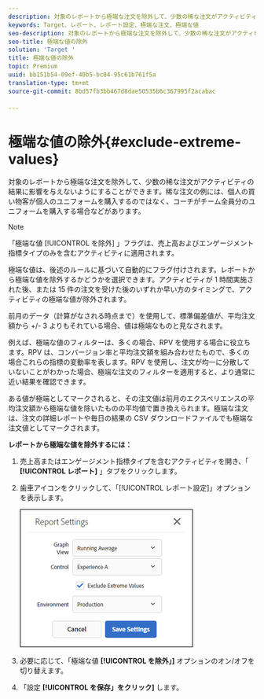 ```yaml
---
description: 対象のレポートから極端な注文を除外して、少数の稀な注文がアクティビティの結果に影響を与えないようにすることができます。稀な注文の例には、個人の買い物客が個人のユニフォームを購入するのではなく、コーチがチーム全員分のユニフォームを購入する場合などがあります。
keywords: Target、レポート、レポート設定、極端な注文、極端な値
seo-description: 対象のレポートから極端な注文を除外して、少数の稀な注文がアクティビティの結果に影響を与えないようにすることができます。稀な注文の例には、個人の買い物客が個人のユニフォームを購入するのではなく、コーチがチーム全員分のユニフォームを購入する場合などがあります。
seo-title: 極端な値の除外
solution: 'Target '
title: 極端な値の除外
topic: Premium
uuid: bb151b54-09ef-40b5-bc04-95c61b761f5a
translation-type: tm+mt
source-git-commit: 8bd57fb3bb467d8dae50535b6c367995f2acabac

---
```



# 極端な値の除外{#exclude-extreme-values}

対象のレポートから極端な注文を除外して、少数の稀な注文がアクティビティの結果に影響を与えないようにすることができます。稀な注文の例には、個人の買い物客が個人のユニフォームを購入するのではなく、コーチがチーム全員分のユニフォームを購入する場合などがあります。

>[!NOTE]
>
>「極端な値 [!UICONTROL を除外] 」フラグは、売上高およびエンゲージメント指標タイプのみを含むアクティビティに適用されます。

極端な値は、後述のルールに基づいて自動的にフラグ付けされます。レポートから極端な値を除外するかどうかを選択できます。アクティビティが 1 時間実施された後、または 15 件の注文を受けた後のいずれか早い方のタイミングで、アクティビティの極端な値が除外されます。

前月のデータ（計算がなされる時点まで）を使用して、標準偏差値が、平均注文額から +/- 3 よりもそれている場合、値は極端なものと見なされます。

例えば、極端な値のフィルターは、多くの場合、RPV を使用する場合に役立ちます。RPV は、コンバージョン率と平均注文額を組み合わせたもので、多くの場合これらの指標の変動率を表します。RPV を使用し、注文が均一に分散していないことがわかった場合、極端な注文のフィルターを適用すると、より通常に近い結果を確認できます。

ある値が極端としてマークされると、その注文値は前月のエクスペリエンスの平均注文額から極端な値を除いたものの平均値で置き換えられます。極端な注文は、注文の詳細レポートや毎日の結果の CSV ダウンロードファイルでも極端な注文値としてマークされます。

**レポートから極端な値を除外するには：**

1. 売上高またはエンゲージメント指標タイプを含むアクティビティを開き、「 **[!UICONTROL レポート]** 」タブをクリックします。
1. 歯車アイコンをクリックして、「[!UICONTROL レポート設定]」オプションを表示します。

   ![ステップの結果](assets/exclude_extreme_values.png)

1. 必要に応じて、「極端な値 **[!UICONTROL を除外」]** オプションのオン/オフを切り替えます。
1. 「設定 **[!UICONTROL を保存」をクリック]** します。
